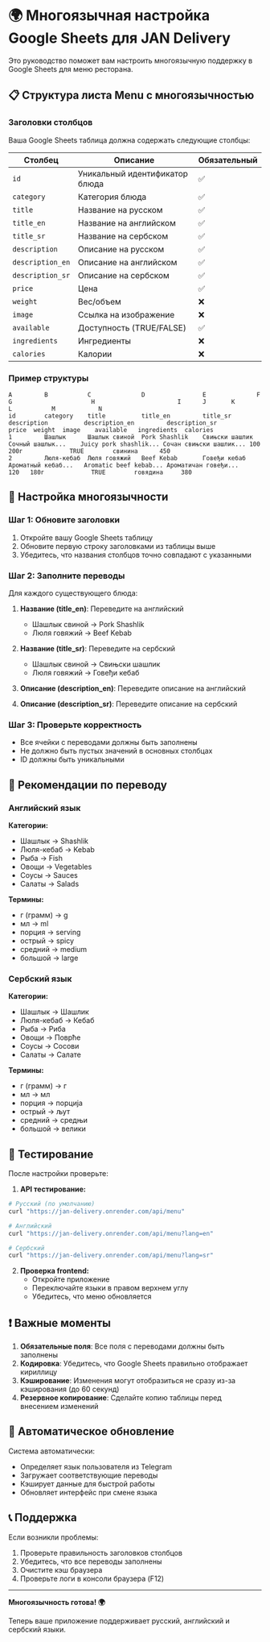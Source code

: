 # 🌍 Многоязычная настройка Google Sheets для JAN Delivery

Это руководство поможет вам настроить многоязычную поддержку в Google Sheets для меню ресторана.

## 📋 Структура листа Menu с многоязычностью

### Заголовки столбцов

Ваша Google Sheets таблица должна содержать следующие столбцы:

| Столбец | Описание | Обязательный |
|---------|----------|--------------|
| `id` | Уникальный идентификатор блюда | ✅ |
| `category` | Категория блюда | ✅ |
| `title` | Название на русском | ✅ |
| `title_en` | Название на английском | ✅ |
| `title_sr` | Название на сербском | ✅ |
| `description` | Описание на русском | ✅ |
| `description_en` | Описание на английском | ✅ |
| `description_sr` | Описание на сербском | ✅ |
| `price` | Цена | ✅ |
| `weight` | Вес/объем | ❌ |
| `image` | Ссылка на изображение | ❌ |
| `available` | Доступность (TRUE/FALSE) | ✅ |
| `ingredients` | Ингредиенты | ❌ |
| `calories` | Калории | ❌ |

### Пример структуры

```
A         B           C              D                E              F                    G                      H                       I      J       K        L           M            N
id        category    title          title_en         title_sr       description          description_en         description_sr          price  weight  image    available   ingredients  calories
1         Шашлык      Шашлык свиной  Pork Shashlik    Свињски шашлик Сочный шашлык...    Juicy pork shashlik... Сочан свињски шашлик... 100   200г             TRUE        свинина      450
2         Люля-кебаб  Люля говяжий   Beef Kebab       Говеђи кебаб   Ароматный кебаб...   Aromatic beef kebab... Ароматичан говеђи...     120   180г             TRUE        говядина     380
```

## 🔧 Настройка многоязычности

### Шаг 1: Обновите заголовки

1. Откройте вашу Google Sheets таблицу
2. Обновите первую строку заголовками из таблицы выше
3. Убедитесь, что названия столбцов точно совпадают с указанными

### Шаг 2: Заполните переводы

Для каждого существующего блюда:

1. **Название (title_en)**: Переведите на английский
   - Шашлык свиной → Pork Shashlik
   - Люля говяжий → Beef Kebab

2. **Название (title_sr)**: Переведите на сербский
   - Шашлык свиной → Свињски шашлик
   - Люля говяжий → Говеђи кебаб

3. **Описание (description_en)**: Переведите описание на английский

4. **Описание (description_sr)**: Переведите описание на сербский

### Шаг 3: Проверьте корректность

- Все ячейки с переводами должны быть заполнены
- Не должно быть пустых значений в основных столбцах
- ID должны быть уникальными

## 📝 Рекомендации по переводу

### Английский язык

**Категории:**
- Шашлык → Shashlik
- Люля-кебаб → Kebab  
- Рыба → Fish
- Овощи → Vegetables
- Соусы → Sauces
- Салаты → Salads

**Термины:**
- г (грамм) → g
- мл → ml
- порция → serving
- острый → spicy
- средний → medium
- большой → large

### Сербский язык

**Категории:**
- Шашлык → Шашлик
- Люля-кебаб → Кебаб
- Рыба → Риба
- Овощи → Поврће
- Соусы → Сосови
- Салаты → Салате

**Термины:**
- г (грамм) → г
- мл → мл
- порция → порција
- острый → љут
- средний → средњи
- большой → велики

## 🚀 Тестирование

После настройки проверьте:

1. **API тестирование:**
```bash
# Русский (по умолчанию)
curl "https://jan-delivery.onrender.com/api/menu"

# Английский
curl "https://jan-delivery.onrender.com/api/menu?lang=en"

# Сербский  
curl "https://jan-delivery.onrender.com/api/menu?lang=sr"
```

2. **Проверка frontend:**
   - Откройте приложение
   - Переключайте языки в правом верхнем углу
   - Убедитесь, что меню обновляется

## ❗ Важные моменты

1. **Обязательные поля**: Все поля с переводами должны быть заполнены
2. **Кодировка**: Убедитесь, что Google Sheets правильно отображает кириллицу
3. **Кэширование**: Изменения могут отобразиться не сразу из-за кэширования (до 60 секунд)
4. **Резервное копирование**: Сделайте копию таблицы перед внесением изменений

## 🔄 Автоматическое обновление

Система автоматически:
- Определяет язык пользователя из Telegram
- Загружает соответствующие переводы
- Кэширует данные для быстрой работы
- Обновляет интерфейс при смене языка

## 📞 Поддержка

Если возникли проблемы:
1. Проверьте правильность заголовков столбцов
2. Убедитесь, что все переводы заполнены
3. Очистите кэш браузера
4. Проверьте логи в консоли браузера (F12)

---

**Многоязычность готова! 🌍**

Теперь ваше приложение поддерживает русский, английский и сербский языки.